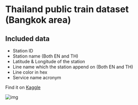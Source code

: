 # Thailand public train dataset (Bangkok area)

## Included data
  - Station ID
  - Station name (Both EN and TH)
  - Latitude & Longitude of the station
  - Line name which the station append on (Both EN and TH)
  - Line color in hex
  - Service name acronym

Find it on [Kaggle](https://www.kaggle.com/datasets/gusbell/thailand-public-train-data-bangkok-area)

![img](https://cdn.upload.systems/uploads/VAXD2jIr.jpg)
